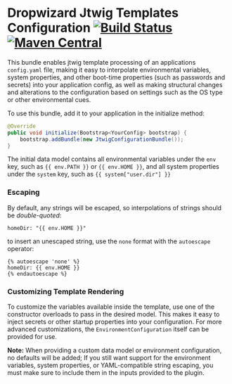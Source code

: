 # Dropwizard Jtwig Templates Configuration [![Build Status](https://jenkins.dragon.zone/buildStatus/icon?job=dragonzone/dropwizard-configuration-jtwig/master)](https://jenkins.dragon.zone/blue/organizations/jenkins/dragonzone%2Fdropwizard-configuration-jtwig/activity?branch=master) [![Maven Central](https://maven-badges.herokuapp.com/maven-central/zone.dragon.dropwizard/dropwizard-configuration-jtwig/badge.svg)](https://maven-badges.herokuapp.com/maven-central/zone.dragon.dropwizard/dropwizard-configuration-jtwig/)

This bundle enables jtwig template processing of an applications `config.yaml` file, making it easy to interpolate environmental
variables, system properties, and other boot-time properties (such as passwords and secrets) into your application config, as well as 
making structural changes and alterations to the configuration based on settings such as the OS type or other environmental cues.

To use this bundle, add it to your application in the initialize method:

```java
@Override
public void initialize(Bootstrap<YourConfig> bootstrap) {
    bootstrap.addBundle(new JtwigConfigurationBundle());
}
```

The initial data model contains all environmental variables under the `env` key, such as `{{ env.PATH }}` or `{{ env.HOME }}`, and all
system properties under the `system` key, such as `{{ system["user.dir"] }}`

### Escaping

By default, any strings will be escaped, so interpolations of strings should be *double-quoted*:

```
homeDir: "{{ env.HOME }}"
```

to insert an unescaped string, use the `none` format with the `autoescape` operator:

```
{% autoescape 'none' %}
homeDir: {{ env.HOME }}
{% endautoescape %}
```

### Customizing Template Rendering

To customize the variables available inside the template, use one of the constructor overloads to pass in the desired model. This makes it
easy to inject secrets or other startup properties into your configuration. For more advanced customizations, the `EnvironmentConfiguration`
itself can be provided for use.

**Note:** When providing a custom data model or environment configuration, no defaults will be added; If you still want support for the
environment variables, system properties, or YAML-compatible string escaping, you must make sure to include them in the inputs provided to
the plugin.